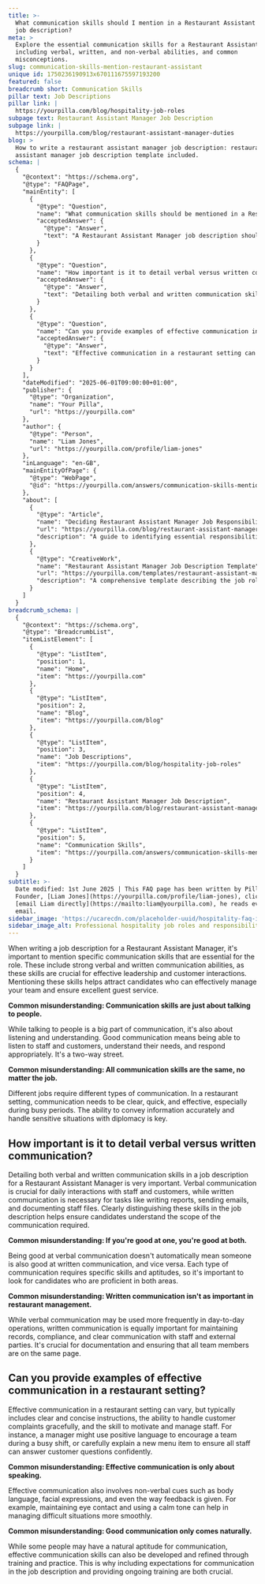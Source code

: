 ```yaml
---
title: >-
  What communication skills should I mention in a Restaurant Assistant Manager
  job description?
meta: >
  Explore the essential communication skills for a Restaurant Assistant Manager,
  including verbal, written, and non-verbal abilities, and common
  misconceptions.
slug: communication-skills-mention-restaurant-assistant
unique id: 1750236190913x670111675597193200
featured: false
breadcrumb short: Communication Skills
pillar text: Job Descriptions
pillar link: |
  https://yourpilla.com/blog/hospitality-job-roles
subpage text: Restaurant Assistant Manager Job Description
subpage link: |
  https://yourpilla.com/blog/restaurant-assistant-manager-duties
blog: >
  How to write a restaurant assistant manager job description: restaurant
  assistant manager job description template included.
schema: |
  {
    "@context": "https://schema.org",
    "@type": "FAQPage",
    "mainEntity": [
      {
        "@type": "Question",
        "name": "What communication skills should be mentioned in a Restaurant Assistant Manager job description?",
        "acceptedAnswer": {
          "@type": "Answer",
          "text": "A Restaurant Assistant Manager job description should highlight specific communication skills essential for the role, including strong verbal and written communication abilities. These skills are crucial for effective leadership and customer interactions, enabling managers to effectively manage the team and ensure excellent guest service. Clarifying both verbal and written communication skills is important, as each has unique requirements and is essential for daily interactions and written tasks respectively."
        }
      },
      {
        "@type": "Question",
        "name": "How important is it to detail verbal versus written communication skills in a Restaurant Assistant Manager job description?",
        "acceptedAnswer": {
          "@type": "Answer",
          "text": "Detailing both verbal and written communication skills in a restaurant management job description is critical. Verbal communication skills are vital for daily interactions, whereas written communication is essential for documentation tasks such as reports, emails, and staff records. Candidates should be proficient in both types to effectively handle all aspects of restaurant management."
        }
      },
      {
        "@type": "Question",
        "name": "Can you provide examples of effective communication in a restaurant setting?",
        "acceptedAnswer": {
          "@type": "Answer",
          "text": "Effective communication in a restaurant setting can include clear and concise instructions, gracefully handling customer complaints, and motivating staff. For example, using positive language to uplift the team during busy shifts, explaining new menu items clearly to staff, and using appropriate body language and tone in customer interactions are all parts of effective communication skills essential for restaurant management."
        }
      }
    ],
    "dateModified": "2025-06-01T09:00:00+01:00",
    "publisher": {
      "@type": "Organization",
      "name": "Your Pilla",
      "url": "https://yourpilla.com"
    },
    "author": {
      "@type": "Person",
      "name": "Liam Jones",
      "url": "https://yourpilla.com/profile/liam-jones"
    },
    "inLanguage": "en-GB",
    "mainEntityOfPage": {
      "@type": "WebPage",
      "@id": "https://yourpilla.com/answers/communication-skills-mention-restaurant-assistant"
    },
    "about": [
      {
        "@type": "Article",
        "name": "Deciding Restaurant Assistant Manager Job Responsibilities and Skills",
        "url": "https://yourpilla.com/blog/restaurant-assistant-manager-duties",
        "description": "A guide to identifying essential responsibilities and communication skills required for a Restaurant Assistant Manager."
      },
      {
        "@type": "CreativeWork",
        "name": "Restaurant Assistant Manager Job Description Template",
        "url": "https://yourpilla.com/templates/restaurant-assistant-manager-job-description",
        "description": "A comprehensive template describing the job role and communication skills needed for a Restaurant Assistant Manager."
      }
    ]
  }
breadcrumb_schema: |
  {
    "@context": "https://schema.org",
    "@type": "BreadcrumbList",
    "itemListElement": [
      {
        "@type": "ListItem",
        "position": 1,
        "name": "Home",
        "item": "https://yourpilla.com"
      },
      {
        "@type": "ListItem",
        "position": 2,
        "name": "Blog",
        "item": "https://yourpilla.com/blog"
      },
      {
        "@type": "ListItem",
        "position": 3,
        "name": "Job Descriptions",
        "item": "https://yourpilla.com/blog/hospitality-job-roles"
      },
      {
        "@type": "ListItem",
        "position": 4,
        "name": "Restaurant Assistant Manager Job Description",
        "item": "https://yourpilla.com/blog/restaurant-assistant-manager-duties"
      },
      {
        "@type": "ListItem",
        "position": 5,
        "name": "Communication Skills",
        "item": "https://yourpilla.com/answers/communication-skills-mention-restaurant-assistant"
      }
    ]
  }
subtitle: >-
  Date modified: 1st June 2025 | This FAQ page has been written by Pilla
  Founder, [Liam Jones](https://yourpilla.com/profile/liam-jones), click to
  [email Liam directly](https://mailto:liam@yourpilla.com), he reads every
  email.
sidebar_image: 'https://ucarecdn.com/placeholder-uuid/hospitality-faq-image.jpg'
sidebar_image_alt: Professional hospitality job roles and responsibilities
---
```

When writing a job description for a Restaurant Assistant Manager, it's important to mention specific communication skills that are essential for the role. These include strong verbal and written communication abilities, as these skills are crucial for effective leadership and customer interactions. Mentioning these skills helps attract candidates who can effectively manage your team and ensure excellent guest service.

**Common misunderstanding: Communication skills are just about talking to people.**

While talking to people is a big part of communication, it's also about listening and understanding. Good communication means being able to listen to staff and customers, understand their needs, and respond appropriately. It's a two-way street.

**Common misunderstanding: All communication skills are the same, no matter the job.**

Different jobs require different types of communication. In a restaurant setting, communication needs to be clear, quick, and effective, especially during busy periods. The ability to convey information accurately and handle sensitive situations with diplomacy is key.

## How important is it to detail verbal versus written communication?

Detailing both verbal and written communication skills in a job description for a Restaurant Assistant Manager is very important. Verbal communication is crucial for daily interactions with staff and customers, while written communication is necessary for tasks like writing reports, sending emails, and documenting staff files. Clearly distinguishing these skills in the job description helps ensure candidates understand the scope of the communication required.

**Common misunderstanding: If you're good at one, you're good at both.**

Being good at verbal communication doesn't automatically mean someone is also good at written communication, and vice versa. Each type of communication requires specific skills and aptitudes, so it's important to look for candidates who are proficient in both areas.

**Common misunderstanding: Written communication isn't as important in restaurant management.**

While verbal communication may be used more frequently in day-to-day operations, written communication is equally important for maintaining records, compliance, and clear communication with staff and external parties. It's crucial for documentation and ensuring that all team members are on the same page.

## Can you provide examples of effective communication in a restaurant setting?

Effective communication in a restaurant setting can vary, but typically includes clear and concise instructions, the ability to handle customer complaints gracefully, and the skill to motivate and manage staff. For instance, a manager might use positive language to encourage a team during a busy shift, or carefully explain a new menu item to ensure all staff can answer customer questions confidently.

**Common misunderstanding: Effective communication is only about speaking.**

Effective communication also involves non-verbal cues such as body language, facial expressions, and even the way feedback is given. For example, maintaining eye contact and using a calm tone can help in managing difficult situations more smoothly.

**Common misunderstanding: Good communication only comes naturally.**

While some people may have a natural aptitude for communication, effective communication skills can also be developed and refined through training and practice. This is why including expectations for communication in the job description and providing ongoing training are both crucial.
